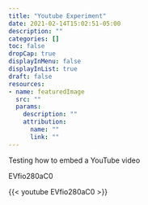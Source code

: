```yaml
---
title: "Youtube Experiment"
date: 2021-02-14T15:02:51-05:00
description: ""
categories: []
toc: false
dropCap: true
displayInMenu: false
displayInList: true
draft: false
resources:
- name: featuredImage
  src: ""
  params:
    description: ""
    attribution:
      name: ""
      link: ""
---
```

Testing how to embed a YouTube video

EVfio280aC0

{{< youtube EVfio280aC0 >}}

